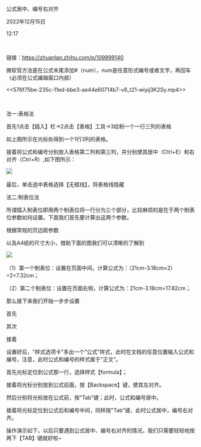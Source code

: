 公式居中、编号右对齐

2022年12月15日

12:17

 

链接：https://zhuanlan.zhihu.com/p/109899140

微软官方法是在公式末尾添加\#（num），num是任意形式编号或者文字，再回车（必须在公式编辑窗口内部）

\<\<576f75be-235c-11ed-bbe3-ae44e60714b7-v8\_t21-wiyij3K2Sy.mp4\>\>

 

法一:表格法

首先1点击【插入】栏→2点击【表格】工具→3绘制一个一行三列的表格

如上图所示在光标处得到一个1行3列的表格。

接着将公式和编号分别放入表格第二列和第三列，并分别使其居中（Ctrl+E）和右对齐（Ctrl+R）,如下图所示：

![](..\..\..\..\assets\000_公式居中、编号右对齐_000.png)

最后，单击选中表格选择【无框线】，将表格线隐藏

法二:制表位法

所谓插入制表位即用两个制表位将一行分为三个部分，比较麻烦的是在于两个制表位参数如何设置。下面我们首先要计算出这两个参数。

根据常规的页边距参数

以及A4纸的尺寸大小，借助下面的图我们可以清晰的了解到

![](..\..\..\..\assets\000_公式居中、编号右对齐_001.png)

（1）第一个制表位：设置在页面中间，计算公式为：（21cm-3.18cm×2）÷2=7.32cm；

（2）第二个制表位：设置在页面右侧，计算公式为：21cm-3.18cm=17.82cm；

那么接下来我们开始一步步设置

首先

其次

接着

设置好后，"样式选项卡"多出一个"公式"样式，此时在文档的任意位置输入公式和编号，注意，此时公式和编号的样式属于"正文"。

首先光标定位到公式那一行，选择样式【formula】；

接着将光标分别放到公式前面，按【Backspace】键，使其左对齐。

然后分别将光标放在公式前，按"Tab\"键；此时，公式和编号居中。

接着将光标定位到公式后和编号中间，同样按"Tab\"键，此时公式居中，编号右对齐。

操作演示如下，以后只要遇到公式居中、编号右对齐的情况，我们只需要轻轻地按两下【TAB】键就好啦\~
